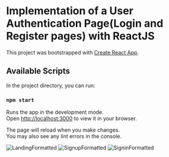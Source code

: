 <h1> Implementation of a User Authentication Page(Login and Register pages) with ReactJS </h1>

This project was bootstrapped with [Create React App](https://github.com/facebook/create-react-app).

## Available Scripts

In the project directory, you can run:

### `npm start`

Runs the app in the development mode.\
Open [http://localhost:3000](http://localhost:3000) to view it in your browser.

The page will reload when you make changes.\
You may also see any lint errors in the console.

![LandingFormatted](https://github.com/psymore/register/assets/95416465/fed125c5-305f-4243-a66f-e093364b1806)
![SignupFormatted](https://github.com/psymore/register/assets/95416465/43b7bd40-5345-4b13-a4b0-8a1f05ea7a53)
![SigninFormatted](https://github.com/psymore/register/assets/95416465/c0be18a3-2edf-42c3-974e-252a4b911e9c)
